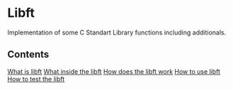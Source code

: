 **Libft**
======================== 
Implementation of some C Standart Library functions including additionals.

**Contents**
-----------------------
[What is libft]()
[What inside the libft]()
[How does the libft work]()
[How to use libft]()
[How to test the libft]()
